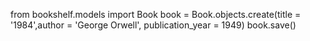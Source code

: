 from bookshelf.models import Book
book = Book.objects.create(title = '1984',author = 'George Orwell', publication_year = 1949)
book.save()
<!-- Book:1984 -->